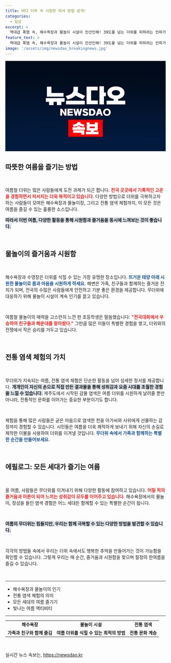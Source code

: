 ```yaml
---
title: 바다 더위 속 시원한 피서 방법 공개!
categories:
  - 일상
excerpt: >
  역대급 폭염 속, 해수욕장과 물놀이 시설이 인산인해! 39도를 넘는 더위를 피하려는 인파가 북적이는 가운데, 전통 감물 염색 체험까지 여름을 시원하게 즐기는 방법이 다양합니다. 올 여름, 당신의 피서 계획은?
feature_text: >
  역대급 폭염 속, 해수욕장과 물놀이 시설이 인산인해! 39도를 넘는 더위를 피하려는 인파가 북적이는 가운데, 전통 감물 염색 체험까지 여름을 시원하게 즐기는 방법이 다양합니다. 올 여름, 당신의 피서 계획은?
image: '/assets/img/newsdao_breakingnews.jpg'
---
```


<p><img src="/assets/img/newsdao_breakingnews.jpg" alt="ontimetimes 속보" /></p>

<h2 data-ke-size="size26">따뜻한 여름을 즐기는 방법</h2>

<p data-ke-size="size16">&nbsp;</p>

<p>여름철 더위는 많은 사람들에게 도전 과제가 되곤 합니다. <b><span style="color: #ee2323;">전국 곳곳에서 기록적인 고온을 경험하면서 피서지는 더욱 북적이고 있습니다.</span></b> 다양한 방법으로 더위를 극복하고자 하는 사람들이 모여든 해수욕장과 물놀이장, 그리고 전통 염색 체험까지, 이 모든 것은 여름을 즐길 수 있는 훌륭한 소스입니다. </p>

<p><b><span style="background-color: #21538527;">따라서 이번 여름, 다양한 활동을 통해 시원함과 즐거움을 동시에 느껴보는 것이 좋습니다.</span></b> </p>

<p data-ke-size="size16">&nbsp;</p>

<h2 data-ke-size="size26">물놀이의 즐거움과 시원함</h2>

<p data-ke-size="size16">&nbsp;</p>

<p>해수욕장과 수영장은 더위를 식힐 수 있는 가장 유명한 장소입니다. <b><span style="color: #1a5490;">뜨거운 태양 아래 시원한 물놀이로 몸과 마음을 시원하게 하세요.</span></b> 해변은 가족, 친구들과 함께하는 즐거운 잔치가 되며, 전국의 수많은 사람들에게 안전하고 기분 좋은 환경을 제공합니다. 무더위에 대응하기 위해 물놀이 시설이 계속 인기를 끌고 있습니다.</p>

<p data-ke-size="size16">&nbsp;</p>

<p>여름철 물놀이의 매력을 고스란히 느낀 한 초등학생은 말씀했습니다: <b><span style="color: #ee2323;">"전국대회에서 우승하여 친구들과 해운대를 찾아왔다."</span></b> 그만큼 많은 이들이 특별한 경험을 쌓고, 더위와의 전쟁에서 작은 승리를 거두고 있습니다. </p>

<p data-ke-size="size16">&nbsp;</p>

<h2 data-ke-size="size26">전통 염색 체험의 가치</h2>

<p data-ke-size="size16">&nbsp;</p>

<p>무더위가 지속되는 여름, 전통 염색 체험은 단순한 활동을 넘어 섬세한 정서를 제공합니다. <b><span style="background-color: #21538527;">개개인이 자신의 손으로 직접 만든 결과물을 통해 성취감과 요즘 시대를 초월한 경험을 느낄 수 있습니다.</span></b> 제주도에서 시작된 감물 염색은 여름 더위를 시원하게 날려줄 뿐만 아니라, 전통적인 문화를 이어가는 중요한 부분이기도 합니다. </p>

<p data-ke-size="size16">&nbsp;</p>

<p>체험을 통해 많은 사람들은 굳은 마음으로 염색한 천을 아가씨와 사위에게 선물하는 감정까지 경험할 수 있습니다. 시민들은 여름을 더욱 쾌적하게 보내기 위해 자신의 손길로 제작한 이불을 사용하여 더위를 이겨낼 것입니다. <b><span style="color: #1a5490;">무더위 속에서 가족과 함께하는 특별한 순간을 만들어보세요.</span></b></p>

<p data-ke-size="size16">&nbsp;</p>

<h2 data-ke-size="size26">에필로그: 모든 세대가 즐기는 여름</h2>

<p data-ke-size="size16">&nbsp;</p>

<p>올 여름, 사람들은 무더위를 이겨내기 위해 다양한 활동에 참여하고 있습니다. <b><span style="color: #ee2323;">어릴 적의 즐거움과 어른이 되어 느끼는 성취감이 모두를 이어주고 있습니다.</span></b> 해수욕장에서의 물놀이, 정성을 들인 염색 경험은 어느 세대든 함께할 수 있는 특별한 순간이 됩니다.</p>

<p data-ke-size="size16">&nbsp;</p>

<p><b><span style="background-color: #21538527;">여름의 무더위는 힘들지만, 우리는 함께 극복할 수 있는 다양한 방법을 발견할 수 있습니다.</span></b> </p>

<p data-ke-size="size16">&nbsp;</p>

<p>각각의 방법들 속에서 우리는 더위 속에서도 행복한 추억을 만들어가는 것이 가능함을 확인할 수 있습니다. 그렇게 우리는 매 순간, 즐거움과 시원함을 찾으며 절정의 한여름을 즐길 수 있습니다. </p>

<p data-ke-size="size16">&nbsp;</p>

<hr>

<ul>
    <li>해수욕장과 물놀이의 인기</li>
    <li>전통 염색 체험의 의미</li>
    <li>모든 세대의 여름 즐기기</li>
    <li>빛나는 여름 액티비티</li>
</ul>

<hr>

<table>
    <tr>
        <td style="text-align: center; height: 17px;"><b>해수욕장</b></td>
        <td style="text-align: center; height: 17px;"><b>물놀이 시설</b></td>
        <td style="text-align: center; height: 17px;"><b>전통 염색</b></td>
    </tr>
    <tr>
        <td style="text-align: center; height: 17px;"><b>가족과 친구와 함께 즐김</b></td>
        <td style="text-align: center; height: 17px;"><b>여름 더위를 식힐 수 있는 최적의 방법</b></td>
        <td style="text-align: center; height: 17px;"><b>전통 문화 계승</b></td>
    </tr>
</table>

<p data-ke-size="size16">&nbsp;</p>
실시간 뉴스 속보는, <a href="https://newsdao.kr" rel="dofollow">https://newsdao.kr</a>


